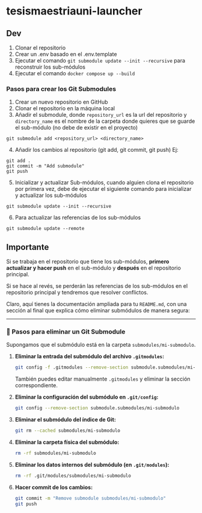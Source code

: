 # tesismaestriauni-launcher

## Dev

1. Clonar el repositorio
2. Crear un .env basado en el .env.template
3. Ejecutar el comando `git submodule update --init --recursive` para reconstruir los sub-módulos
4. Ejecutar el comando `docker compose up --build`

### Pasos para crear los Git Submodules

1. Crear un nuevo repositorio en GitHub
2. Clonar el repositorio en la máquina local
3. Añadir el submodule, donde `repository_url` es la url del repositorio y `directory_name` es el nombre de la carpeta donde quieres que se guarde el sub-módulo (no debe de existir en el proyecto)

```
git submodule add <repository_url> <directory_name>
```

4. Añadir los cambios al repositorio (git add, git commit, git push)
   Ej:

```
git add .
git commit -m "Add submodule"
git push
```

5. Inicializar y actualizar Sub-módulos, cuando alguien clona el repositorio por primera vez, debe de ejecutar el siguiente comando para inicializar y actualizar los sub-módulos

```
git submodule update --init --recursive
```

6. Para actualizar las referencias de los sub-módulos

```
git submodule update --remote
```

## Importante

Si se trabaja en el repositorio que tiene los sub-módulos, **primero actualizar y hacer push** en el sub-módulo y **después** en el repositorio principal.

Si se hace al revés, se perderán las referencias de los sub-módulos en el repositorio principal y tendremos que resolver conflictos.

Claro, aquí tienes la documentación ampliada para tu `README.md`, con una sección al final que explica cómo eliminar submódulos de manera segura:

---

### 🧹 Pasos para eliminar un Git Submodule

Supongamos que el submódulo está en la carpeta `submodules/mi-submodulo`.

1. **Eliminar la entrada del submódulo del archivo `.gitmodules`:**

   ```bash
   git config -f .gitmodules --remove-section submodule.submodules/mi-submodulo
   ```

   También puedes editar manualmente `.gitmodules` y eliminar la sección correspondiente.

2. **Eliminar la configuración del submódulo en `.git/config`:**

   ```bash
   git config --remove-section submodule.submodules/mi-submodulo
   ```

3. **Eliminar el submódulo del índice de Git:**

   ```bash
   git rm --cached submodules/mi-submodulo
   ```

4. **Eliminar la carpeta física del submódulo:**

   ```bash
   rm -rf submodules/mi-submodulo
   ```

5. **Eliminar los datos internos del submódulo (en `.git/modules`):**

   ```bash
   rm -rf .git/modules/submodules/mi-submodulo
   ```

6. **Hacer commit de los cambios:**

   ```bash
   git commit -m "Remove submodule submodules/mi-submodulo"
   git push
   ```

